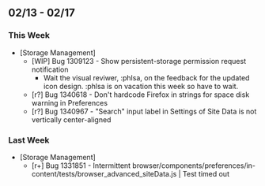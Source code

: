 ## 02/13 - 02/17 ##

### This Week ###
* [Storage Management]
  - [WIP] Bug 1309123 - Show persistent-storage permission request notification
    - Wait the visual reviwer, :phlsa, on the feedback for the updated icon design.
      :phlsa is on vacation this week so have to wait.
  - [r?] Bug 1340618 - Don't hardcode Firefox in strings for space disk warning in Preferences
  - [r?] Bug 1340967 - "Search" input label in Settings of Site Data is not vertically center-aligned

### Last Week ###
* [Storage Management]
  - [r+] Bug 1331851 - Intermittent browser/components/preferences/in-content/tests/browser_advanced_siteData.js | Test timed out
